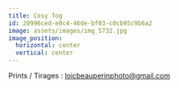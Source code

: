 ```yaml
---
title: Cosy fog
id: 20996ced-e8c4-46de-bf03-c0cb95c9b6a2
image: assets/images/img_5732.jpg
image_position:
  horizontal: center
  vertical: center
---
```

Prints / Tirages : loicbeauperinphoto@gmail.com
